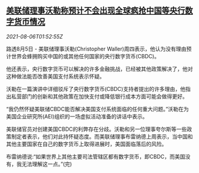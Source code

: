 <!--1628215262000-->
[美联储理事沃勒称预计不会出现全球疯抢中国等央行数字货币情况](https://cn.reuters.com/article/usa-fed-waller-digital-currencies-0806-idCNKBS2F705C)
------

<div><i>2021-08-06T01:52:55Z</i></div><p>路透8月5日 - 美联储理事沃勒(Christopher Waller)周四表示，他认为没有理由预计世界会蜂拥购买中国的或其他任何国家的央行数字货币(CBDC)。</p><p>他还表示，央行数字货币可以解决的许多金融挑战，已经被其他政策解决了，他对这种做法能否改善美国支付系统表示怀疑。</p><p>沃勒在一篇演讲中详细驳斥了央行数字货币(CBDC)支持者提出的许多理由，他指出私营部门的创新和其他政策在加快支付或降低银行成本方面可能会做得更好。</p><p>“我仍然怀疑美联储CBDC能否解决美国支付系统面临的任何重大问题。”沃勒在为美国企业研究所(AEI)组织的一场虚拟活动准备的讲话中表示。</p><p>美联储官员对创建美国CBDC的利弊存在分歧。沃勒和另一位理事夸尔斯等一些政策制定者表示，他们对此持怀疑态度。而美联储理事布雷纳德上周表示，当中国和其他主要国家在自己的数字货币上取得进展时，美国面临落后的风险。</p><p>布雷纳德说:“如果世界上其他主要司法管辖区都有数字货币，即CBDC，而美国没有，我无法理解这一点。”(完)</p>
